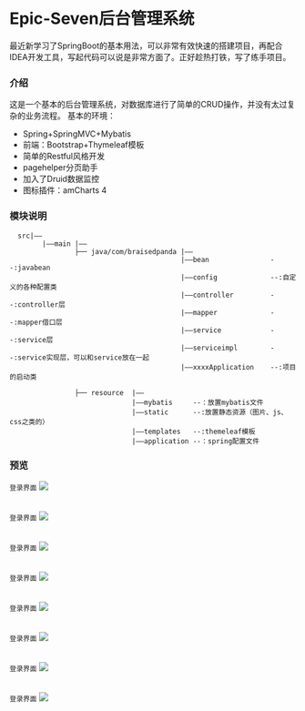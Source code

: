 # Epic-Seven后台管理系统

  最近新学习了SpringBoot的基本用法，可以非常有效快速的搭建项目，再配合IDEA开发工具，写起代码可以说是非常方面了。正好趁热打铁，写了练手项目。
  
  ### 介绍
  这是一个基本的后台管理系统，对数据库进行了简单的CRUD操作，并没有太过复杂的业务流程。
  基本的环境：
  * Spring+SpringMVC+Mybatis
  * 前端：Bootstrap+Thymeleaf模板
  * 简单的Restful风格开发
  * pagehelper分页助手
  * 加入了Druid数据监控
  * 图标插件：amCharts 4
  
  ### 模块说明
  
      src|——
            |——main |——
                    ├── java/com/braisedpanda |——
                                              |——bean               --:javabean
                                              |——config             --:自定义的各种配置类
                                              |——controller         --:controller层
                                              |——mapper             --:mapper借口层
                                              |——service            --:service层
                                              |——serviceimpl        --:service实现层，可以和service放在一起
                                              |——xxxxApplication    --:项目的启动类

                    ├── resource  |——
                                  |——mybatis     --：放置mybatis文件
                                  |——static      --:放置静态资源（图片、js、css之类的）
                                  |——templates   --:themeleaf模板
                                  |——application --：spring配置文件
                
  
  ### 预览
  
`登录界面`
![](https://github.com/BraisedPanda/Epic-Seven-Management-System/raw/master/display/2.jpg)<br><br><br>
`登录界面`
![](https://github.com/BraisedPanda/Epic-Seven-Management-System/raw/master/display/1.jpg)<br><br><br>
`登录界面`
![](https://github.com/BraisedPanda/Epic-Seven-Management-System/raw/master/display/4.jpg)<br><br><br>
`登录界面`
![](https://github.com/BraisedPanda/Epic-Seven-Management-System/raw/master/display/5.jpg)<br><br><br>
`登录界面`
![](https://github.com/BraisedPanda/Epic-Seven-Management-System/raw/master/display/6.jpg)<br><br><br>
`登录界面`
![](https://github.com/BraisedPanda/Epic-Seven-Management-System/raw/master/display/7.jpg)<br><br><br>
`登录界面`
![](https://github.com/BraisedPanda/Epic-Seven-Management-System/raw/master/display/8.jpg)<br><br><br>
`登录界面`
![](https://github.com/BraisedPanda/Epic-Seven-Management-System/raw/master/display/9.jpg)<br><br><br>

